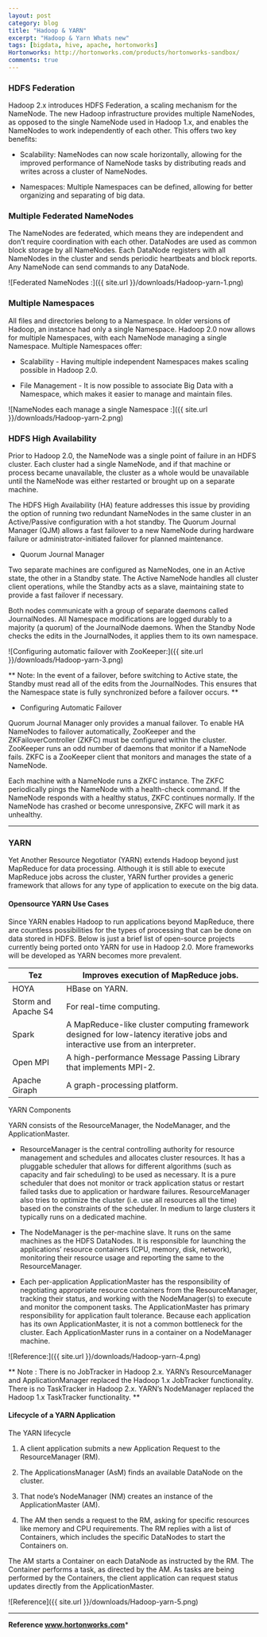 ```yaml
---
layout: post
category: blog
title: "Hadoop & YARN"
excerpt: "Hadoop & Yarn Whats new"
tags: [bigdata, hive, apache, hortonworks]
Hortonworks: http://hortonworks.com/products/hortonworks-sandbox/
comments: true
---
```



### HDFS Federation

Hadoop 2.x introduces HDFS Federation, a scaling mechanism for the NameNode. The new Hadoop infrastructure provides multiple NameNodes, as opposed to the single NameNode used in Hadoop 1.x, and enables the NameNodes to work independently of each other. This offers two key benefits:

- Scalability: NameNodes can now scale horizontally, allowing for the improved performance of NameNode tasks by distributing reads and writes across a cluster of NameNodes.

- Namespaces: Multiple Namespaces can be defined, allowing for better organizing and separating of big data.

### Multiple Federated NameNodes

The NameNodes are federated, which means they are independent and don’t require coordination with each other. DataNodes are used as common block storage by all NameNodes. Each DataNode registers with all NameNodes in the cluster and sends periodic heartbeats and block reports. Any NameNode can send commands to any DataNode.

![Federated NameNodes :]({{ site.url }}/downloads/Hadoop-yarn-1.png)


### Multiple Namespaces

All files and directories belong to a Namespace. In older versions of Hadoop, an instance had only a single Namespace. Hadoop 2.0 now allows for multiple Namespaces, with each NameNode managing a single Namespace. Multiple Namespaces offer:

- Scalability - Having multiple independent Namespaces makes scaling possible in Hadoop 2.0.

- File Management - It is now possible to associate Big Data with a Namespace, which makes it easier to manage and maintain files.

![NameNodes each manage a single Namespace :]({{ site.url }}/downloads/Hadoop-yarn-2.png)


### HDFS High Availability

Prior to Hadoop 2.0, the NameNode was a single point of failure in an HDFS cluster. Each cluster had a single NameNode, and if that machine or process became unavailable, the cluster as a whole would be unavailable until the NameNode was either restarted or brought up on a separate machine.

The HDFS High Availability (HA) feature addresses this issue by providing the option of running two redundant NameNodes in the same cluster in an Active/Passive configuration with a hot standby. The Quorum Journal Manager (QJM) allows a fast failover to a new NameNode during hardware failure or administrator-initiated failover for planned maintenance.

- Quorum Journal Manager

Two separate machines are configured as NameNodes, one in an Active state, the other in a Standby state. The Active NameNode handles all cluster client operations, while the Standby acts as a slave, maintaining state to provide a fast failover if necessary.

Both nodes communicate with a group of separate daemons called JournalNodes. All Namespace modifications are logged durably to a majority (a quorum) of the JournalNode daemons. When the Standby Node checks the edits in the JournalNodes, it applies them to its own namespace.

![Configuring automatic failover with ZooKeeper:]({{ site.url }}/downloads/Hadoop-yarn-3.png)

** Note: In the event of a failover, before switching to Active state, the Standby must read all of the edits from the JournalNodes. This ensures that the Namespace state is fully synchronized before a failover occurs. **

- Configuring Automatic Failover

Quorum Journal Manager only provides a manual failover. To enable HA NameNodes to failover automatically, ZooKeeper and the ZKFailoverController (ZKFC) must be configured within the cluster. ZooKeeper runs an odd number of daemons that monitor if a NameNode fails. ZKFC is a ZooKeeper client that monitors and manages the state of a NameNode.

Each machine with a NameNode runs a ZKFC instance. The ZKFC periodically pings the NameNode with a health-check command. If the NameNode responds with a healthy status, ZKFC continues normally. If the NameNode has crashed or become unresponsive, ZKFC will mark it as unhealthy.

***

### YARN

Yet Another Resource Negotiator (YARN) extends Hadoop beyond just MapReduce for data processing. Although it is still able to execute MapReduce jobs across the cluster, YARN further provides a generic framework that allows for any type of application to execute on the big data.

#### Opensource YARN Use Cases

Since YARN enables Hadoop to run applications beyond MapReduce, there are countless possibilities for the types of processing that can be done on data stored in HDFS. Below is just a brief list of open-source projects currently being ported onto YARN for use in Hadoop 2.0. More frameworks will be developed as YARN becomes more prevalent.

| Tez                 | Improves execution of MapReduce jobs.                                                                                         |
|---------------------|-------------------------------------------------------------------------------------------------------------------------------|
| HOYA                | HBase on YARN.                                                                                                                |
| Storm and Apache S4 | For real-time computing.                                                                                                      |
| Spark               | A MapReduce-like cluster computing framework designed for low-latency iterative jobs and interactive use from an interpreter. |
| Open MPI            | A high-performance Message Passing Library that implements MPI-2.                                                             |
| Apache Giraph       | A graph-processing platform.                                                                                                  |

YARN Components

YARN consists of the ResourceManager, the NodeManager, and the ApplicationMaster.

- ResourceManager is the central controlling authority for resource management and schedules and allocates cluster resources. It has a pluggable scheduler that allows for different algorithms (such as capacity and fair scheduling) to be used as necessary. It is a pure scheduler that does not monitor or track application status or restart failed tasks due to application or hardware failures. ResourceManager also tries to optimize the cluster (i.e. use all resources all the time) based on the constraints of the scheduler. In medium to large clusters it typically runs on a dedicated machine.

- The NodeManager is the per-machine slave. It runs on the same machines as the HDFS DataNodes. It is responsible for launching the applications’ resource containers (CPU, memory, disk, network), monitoring their resource usage and reporting the same to the ResourceManager.

- Each per-application ApplicationMaster has the responsibility of negotiating appropriate resource containers from the ResourceManager, tracking their status, and working with the NodeManager(s) to execute and monitor the component tasks. The ApplicationMaster has primary responsibility for application fault tolerance. Because each application has its own ApplicationMaster, it is not a common bottleneck for the cluster. Each ApplicationMaster runs in a container on a NodeManager machine.

![Reference:]({{ site.url }}/downloads/Hadoop-yarn-4.png)

** Note : There is no JobTracker in Hadoop 2.x. YARN’s ResourceManager and ApplicationManager replaced the Hadoop 1.x JobTracker functionality. There is no TaskTracker in Hadoop 2.x. YARN’s NodeManager replaced the Hadoop 1.x TaskTracker functionality. **

#### Lifecycle of a YARN Application

The YARN lifecycle

1) A client application submits a new Application Request to the ResourceManager (RM).

2) The ApplicationsManager (AsM) finds an available DataNode on the cluster.

3) That node’s NodeManager (NM) creates an instance of the ApplicationMaster (AM).

4) The AM then sends a request to the RM, asking for specific resources like memory and CPU requirements. The RM replies with a list of Containers, which includes the specific DataNodes to start the Containers on.

The AM starts a Container on each DataNode as instructed by the RM. The Container performs a task, as directed by the AM. As tasks are being performed by the Containers, the client application can request status updates directly from the ApplicationMaster.

![Reference]({{ site.url }}/downloads/Hadoop-yarn-5.png)

***
**Reference www.hortonworks.com***

